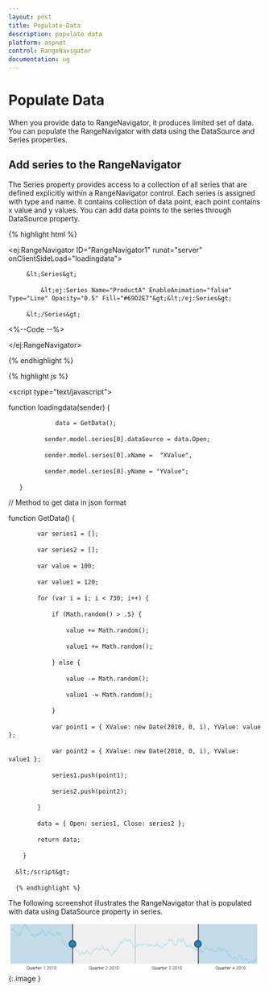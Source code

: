 ```yaml
---
layout: post
title: Populate-Data
description: populate data
platform: aspnet
control: RangeNavigator
documentation: ug
---
```


# Populate Data

When you provide data to RangeNavigator, it produces limited set of data. You can populate the RangeNavigator with data using the DataSource and Series properties.

## Add series to the RangeNavigator

The Series property provides access to a collection of all series that are defined explicitly within a RangeNavigator control. Each series is assigned with type and name. It contains collection of data point, each point contains x value and y values. You can add data points to the series through DataSource property.

{% highlight html %}

&lt;ej:RangeNavigator ID="RangeNavigator1" runat="server" onClientSideLoad="loadingdata"&gt;

         &lt;Series&gt;

             &lt;ej:Series Name="ProductA" EnableAnimation="false" Type="Line" Opacity="0.5" Fill="#69D2E7"&gt;&lt;/ej:Series&gt;

         &lt;/Series&gt;

  &lt;%--Code --%&gt;

&lt;/ej:RangeNavigator&gt;

{% endhighlight %}

{% highlight js %}

&lt;script type="text/javascript"&gt;

  function loadingdata(sender) {

                 data = GetData();

              sender.model.series[0].dataSource = data.Open;

              sender.model.series[0].xName =  "XValue",

              sender.model.series[0].yName = "YValue";   

       }

// Method to get data in json format

function GetData() {

            var series1 = [];

            var series2 = [];

            var value = 100;

            var value1 = 120;

            for (var i = 1; i < 730; i++) {

                if (Math.random() > .5) {

                    value += Math.random();

                    value1 += Math.random();

                } else {

                    value -= Math.random();

                    value1 -= Math.random();

                }

                var point1 = { XValue: new Date(2010, 0, i), YValue: value };

                var point2 = { XValue: new Date(2010, 0, i), YValue: value1 };

                series1.push(point1);

                series2.push(point2);

            }

            data = { Open: series1, Close: series2 };

            return data;

        }

      &lt;/script&gt;         

	  {% endhighlight %}

The following screenshot illustrates the RangeNavigator that is populated with data using DataSource property in series.

![](Populate-Data_images/Populate-Data_img1.png)
{:.image }


